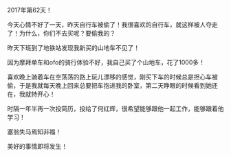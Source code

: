  2017年第62天！
 
 今天心情不好了一天，昨天自行车被偷了！我很喜欢的自行车，就这样被人夺走了！为什么，你们不去买呢？要偷我的？
 
昨天下班到了地铁站发现我新买的山地车不见了！

因为摩拜单车和ofo的骑行体验不好，我自己买了个山地车，花了1000多！

喜欢晚上骑着车在空荡荡的路上玩儿漂移的感觉，刚买下车的时候总是担心车被偷，于是我就每天晚上回来总要把车抱进我的卧室，第二天睁眼的时候看到她还在，我就特开心！


时隔一年半再一次投简历，投给了何红辉，很希望能够跟他一起工作，能够跟着他学习！

塞翁失马焉知非福！

美好的事情即将发生！

